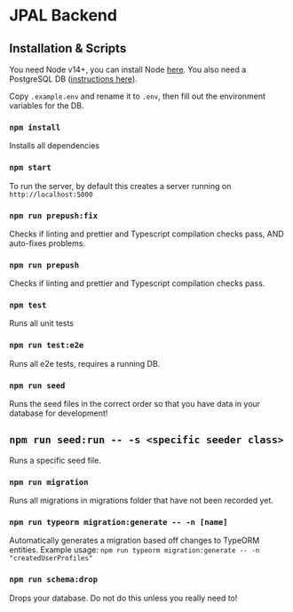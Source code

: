 # JPAL Backend

## Installation & Scripts

You need Node v14+, you can install Node [here](https://nodejs.org/en/download/).
You also need a PostgreSQL DB ([instructions here](https://www.postgresql.org/download/)).

Copy `.example.env` and rename it to `.env`, then fill out the environment variables for the DB.

### `npm install`

Installs all dependencies

### `npm start`

To run the server, by default this creates a server running on `http://localhost:5000`

### `npm run prepush:fix`

Checks if linting and prettier and Typescript compilation checks pass, AND auto-fixes problems.

### `npm run prepush`

Checks if linting and prettier and Typescript compilation checks pass.

### `npm test`

Runs all unit tests

### `npm run test:e2e`

Runs all e2e tests, requires a running DB.

### `npm run seed`

Runs the seed files in the correct order so that you have data in your database for development! 

## `npm run seed:run -- -s <specific seeder class>`

Runs a specific seed file.

### `npm run migration`

Runs all migrations in migrations folder that have not been recorded yet.

### `npm run typeorm migration:generate -- -n [name]`

Automatically generates a migration based off changes to TypeORM entities.
Example usage: `npm run typeorm migration:generate -- -n "createdUserProfiles"`

### `npm run schema:drop`

Drops your database. Do not do this unless you really need to!
